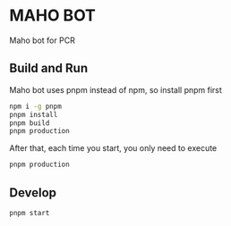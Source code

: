 # MAHO BOT

Maho bot for PCR

## Build and Run

Maho bot uses pnpm instead of npm, so install pnpm first

```sh
npm i -g pnpm
pnpm install
pnpm build
pnpm production
```

After that, each time you start, you only need to execute

```sh
pnpm production
```

## Develop

```sh
pnpm start
```
